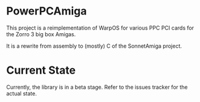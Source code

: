 PowerPCAmiga
===========

This project is a reimplementation of WarpOS for various PPC PCI cards for
the Zorro 3 big box Amigas.

It is a rewrite from assembly to (mostly) C of the SonnetAmiga project.

# Current State

Currently, the library is in a beta stage.
Refer to the issues tracker for the actual state.
